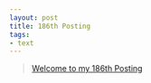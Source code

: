 ```yaml
---
layout: post
title: 186th Posting
tags: 
- text
---
```


> [Welcome to my 186th Posting](https://janghan-kor.tistory.com/874)

